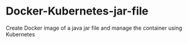 # Docker-Kubernetes-jar-file
Create Docker image of a java jar file and manage the container using Kubernetes
